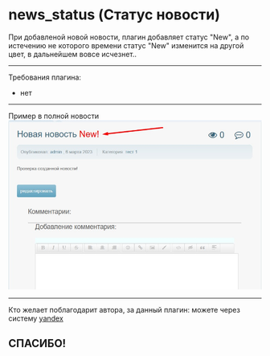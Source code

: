 # news_status (Статус новости)

При добавленой новой новости, плагин добавляет статус "New", а по истечению не которого времени статус "New" изменится на другой цвет, в дальнейшем вовсе исчезнет..

-------------------
Требования плагина:
- нет

-------------------
Пример в полной новости
![](https://github.com/KachalkinGeorg/news_status/blob/main/Screenshot_1.jpg?raw=true)

-------------------
Кто желает поблагодарит автора, за данный плагин:
можете через систему [yandex](https://yoomoney.ru/to/4100116753512518)

СПАСИБО!
-------------------